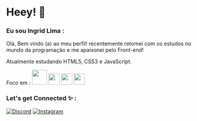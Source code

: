 # Heey! :cherry_blossom:

### Eu sou Ingrid Lima 	:

Olá, Bem vindo (a) ao meu perfil! recentemente retomei com os estudos no mundo da programação e me apaixonei pelo Front-end!

Atualmente estudando HTML5, CSS3 e JavaScript.

<div>
Foco em :
<img height="40" src="https://techvana.org.nz/wp-content/uploads/2014/09/front-end-logo-img-300x166.png"/>

<img height="30" src="https://cdn.jsdelivr.net/gh/devicons/devicon/icons/html5/html5-plain-wordmark.svg" />

<img height="30" src="https://cdn.jsdelivr.net/gh/devicons/devicon/icons/css3/css3-plain-wordmark.svg" />
                    
<img height="30" src="https://cdn.jsdelivr.net/gh/devicons/devicon/icons/javascript/javascript-original.svg" />

</div>        

### Let's get Connected 	:sparkles: :
[![Discord](https://img.shields.io/badge/Discord-7289DA?style=for-the-badge&logo=discord&logoColor=white)](https://discord.gg/WEhunUhz)
[![Instagram](https://img.shields.io/badge/Instagram-E4405F?style=for-the-badge&logo=instagram&logoColor=white)](https://www.instagram.com/codingrid/)
